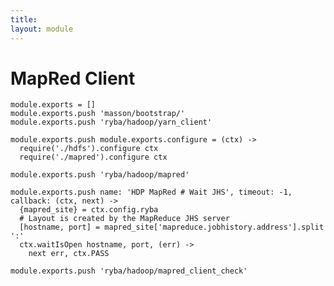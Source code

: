 ```yaml
---
title: 
layout: module
---
```


# MapRed Client

    module.exports = []
    module.exports.push 'masson/bootstrap/'
    module.exports.push 'ryba/hadoop/yarn_client'

    module.exports.push module.exports.configure = (ctx) ->
      require('./hdfs').configure ctx
      require('./mapred').configure ctx

    module.exports.push 'ryba/hadoop/mapred'

    module.exports.push name: 'HDP MapRed # Wait JHS', timeout: -1, callback: (ctx, next) ->
      {mapred_site} = ctx.config.ryba
      # Layout is created by the MapReduce JHS server
      [hostname, port] = mapred_site['mapreduce.jobhistory.address'].split ':'
      ctx.waitIsOpen hostname, port, (err) ->
        next err, ctx.PASS

    module.exports.push 'ryba/hadoop/mapred_client_check'



